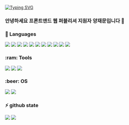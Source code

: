 <!--
**YJMOON94/YJMOON94** is a ✨ _special_ ✨ repository because its `README.md` (this file) appears on your GitHub profile.

Here are some ideas to get you started:

- 🔭 I’m currently working on ...
- 🌱 I’m currently learning ...
- 👯 I’m looking to collaborate on ...
- 🤔 I’m looking for help with ...
- 💬 Ask me about ...
- 📫 How to reach me: ...
- 😄 Pronouns: ...
- ⚡ Fun fact: ...
-->
[![Typing SVG](https://readme-typing-svg.demolab.com?font=Fira+Code&weight=700&pause=1000&color=000000&width=435&lines=%F0%9F%98%84Thanks+for+visiting+my+github)](https://git.io/typing-svg)

### 안녕하세요 프론트앤드 웹 퍼블리셔 지원자 양재문입니다 👋

<h3>🌱 Languages</h3>
<div>
<img src="https://img.shields.io/badge/javascript-yellow?style=flat&logo=javascript&logoColor=white"/>
<img src="https://img.shields.io/badge/HTML5-red?style=flat&logo=HTML5&logoColor=white"/>
<img src="https://img.shields.io/badge/CSS3-blue?style=flat&logo=CSS3&logoColor=white"/>
<img src="https://img.shields.io/badge/Sass-CC6699?style=flat&logo=Sass&logoColor=white"/>
<img src="https://img.shields.io/badge/jQuery-0769AD?style=flat&logo=jQuery&logoColor=white"/>
<img src="https://img.shields.io/badge/React-61DAFB?style=flat&logo=React&logoColor=white"/>
<img src="https://img.shields.io/badge/Vue.js-4FC08D?style=flat&logo=Vue.js&logoColor=white"/>
<img src="https://img.shields.io/badge/Bootstrap-7952B3?style=flat&logo=Bootstrap&logoColor=white"/>
<img src="https://img.shields.io/badge/Wordpress-787878?style=flat&logo=Wordpress&logoColor=white"/>
<img src="https://img.shields.io/badge/PHP-4169E1?style=flat&logo=PHP&logoColor=white"/>
<img src="https://img.shields.io/badge/mySQL-FF82FF?style=flat&logo=mySQL&logoColor=white"/>
</div>
<h3>:ram: Tools</h3>
<div>
<img src="https://img.shields.io/badge/Visual Studio Code-007ACC?style=flat&logo=Visual Studio Code&logoColor=white"/>
<img src="https://img.shields.io/badge/Git-F05032?style=flat&logo=Git&logoColor=white"/>
<img src="https://img.shields.io/badge/GitHub-181717?style=flat&logo=GitHub&logoColor=white"/>
</div>
<h3>:beer: OS</h3>
<div>
<img src="https://img.shields.io/badge/Windows-0078D6?style=flat&logo=Windows&logoColor=white"/>
<img src="https://img.shields.io/badge/Mac-000000?style=flat&logo=Apple&logoColor=white"/>
</div>
<h3>⚡ github state</h3>
<div>
<img src="https://github-readme-stats.vercel.app/api?username=YJMOON94&show_icons=true">
<img src="https://github-readme-stats.vercel.app/api/top-langs/?username=YJMOON94&layout=compact&theme=tokyonight">
</div>


